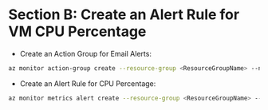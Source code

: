 # Section B: Create an Alert Rule for VM CPU Percentage

- Create an Action Group for Email Alerts:
```sh
az monitor action-group create --resource-group <ResourceGroupName> --name <ActionGroupName> --short-name <ActionGroupShortName> --email-receiver name=<YourName> email=<YourEmail>
```
- Create an Alert Rule for CPU Percentage:
``` sh
az monitor metrics alert create --resource-group <ResourceGroupName> --name "CPU
```
